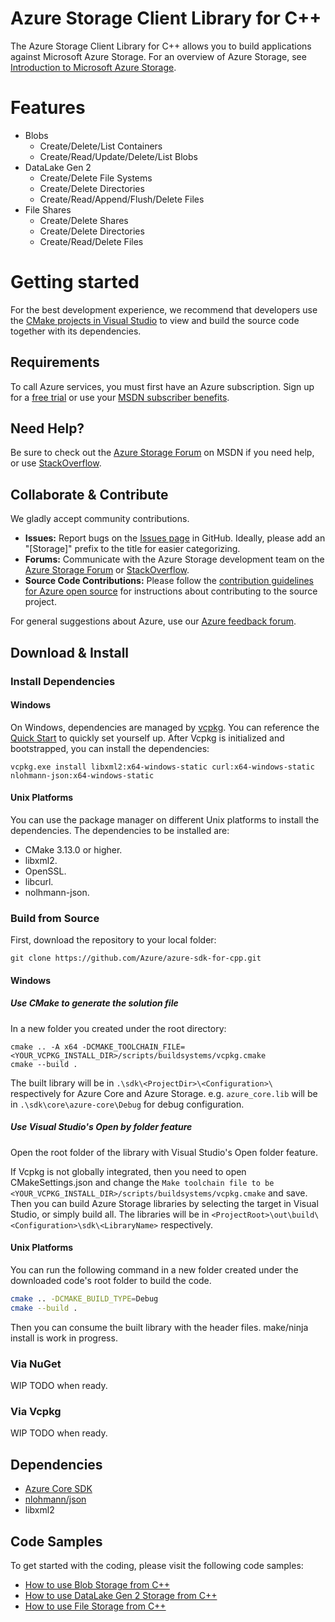# Azure Storage Client Library for C++

The Azure Storage Client Library for C++ allows you to build applications against Microsoft Azure Storage. For an overview of Azure Storage, see [Introduction to Microsoft Azure Storage](https://docs.microsoft.com/azure/storage/common/storage-introduction).

# Features

- Blobs
    - Create/Delete/List Containers
    - Create/Read/Update/Delete/List Blobs
- DataLake Gen 2
    - Create/Delete File Systems
    - Create/Delete Directories
    - Create/Read/Append/Flush/Delete Files
- File Shares
    - Create/Delete Shares
    - Create/Delete Directories
    - Create/Read/Delete Files

# Getting started

For the best development experience, we recommend that developers use the [CMake projects in Visual Studio](https://docs.microsoft.com/cpp/build/cmake-projects-in-visual-studio?view=vs-2019) to view and build the source code together with its dependencies.

## Requirements

To call Azure services, you must first have an Azure subscription. Sign up for a [free trial](https://azure.microsoft.com/pricing/free-trial/) or use your [MSDN subscriber benefits](https://azure.microsoft.com/pricing/member-offers/msdn-benefits-details/).

## Need Help?

Be sure to check out the [Azure Storage Forum](https://social.msdn.microsoft.com/Forums/azure/home?forum=windowsazuredata) on MSDN if you need help, or use [StackOverflow](https://stackoverflow.com/questions/tagged/azure).

## Collaborate & Contribute

We gladly accept community contributions.

- **Issues:** Report bugs on the [Issues page](https://github.com/Azure/azure-sdk-for-cpp/issues) in GitHub. Ideally, please add an "[Storage]" prefix to the title for easier categorizing.
- **Forums:** Communicate with the Azure Storage development team on the [Azure Storage Forum](https://social.msdn.microsoft.com/Forums/azure/home?forum=windowsazuredata) or [StackOverflow](https://stackoverflow.com/questions/tagged/azure).
- **Source Code Contributions:** Please follow the [contribution guidelines for Azure open source](https://azure.github.io/azure-sdk/cpp_introduction.html) for instructions about contributing to the source project.

For general suggestions about Azure, use our [Azure feedback forum](https://feedback.azure.com/forums/34192--general-feedback).

## Download & Install

### Install Dependencies

#### Windows

On Windows, dependencies are managed by [vcpkg](https://github.com/microsoft/vcpkg). You can reference the [Quick Start](https://github.com/microsoft/vcpkg#quick-start-windows) to quickly set yourself up.
After Vcpkg is initialized and bootstrapped, you can install the dependencies:
```BatchFile
vcpkg.exe install libxml2:x64-windows-static curl:x64-windows-static nlohmann-json:x64-windows-static
```

#### Unix Platforms

You can use the package manager on different Unix platforms to install the dependencies. The dependencies to be installed are:

  - CMake 3.13.0 or higher.
  - libxml2.
  - OpenSSL.
  - libcurl.
  - nolhmann-json.

### Build from Source

First, download the repository to your local folder:
```BatchFile
git clone https://github.com/Azure/azure-sdk-for-cpp.git
```

#### Windows

##### Use CMake to generate the solution file

In a new folder you created under the root directory:
```BatchFile
cmake .. -A x64 -DCMAKE_TOOLCHAIN_FILE=<YOUR_VCPKG_INSTALL_DIR>/scripts/buildsystems/vcpkg.cmake
cmake --build .
```

The built library will be in `.\sdk\<ProjectDir>\<Configuration>\` respectively for Azure Core and Azure Storage. e.g. `azure_core.lib` will be in `.\sdk\core\azure-core\Debug` for debug configuration.

##### Use Visual Studio's Open by folder feature
Open the root folder of the library with Visual Studio's Open folder feature.

If Vcpkg is not globally integrated, then you need to open CMakeSettings.json and change the `Make toolchain file to be <YOUR_VCPKG_INSTALL_DIR>/scripts/buildsystems/vcpkg.cmake` and save.
Then you can build Azure Storage libraries by selecting the target in Visual Studio, or simply build all.
The libraries will be in `<ProjectRoot>\out\build\<Configuration>\sdk\<LibraryName>` respectively.

#### Unix Platforms

You can run the following command in a new folder created under the downloaded code's root folder to build the code.

```bash
cmake .. -DCMAKE_BUILD_TYPE=Debug
cmake --build .
```
Then you can consume the built library with the header files.
make/ninja install is work in progress.


### Via NuGet
WIP
TODO when ready.

### Via Vcpkg
WIP
TODO when ready.

## Dependencies

  - [Azure Core SDK](https://github.com/Azure/azure-sdk-for-cpp/blob/master/README.md)
  - [nlohmann/json](https://github.com/nlohmann/json)
  - libxml2

## Code Samples

To get started with the coding, please visit the following code samples:
- [How to use Blob Storage from C++](https://github.com/Azure/azure-sdk-for-cpp/blob/master/sdk/storage/azure-storage-blobs/sample/blob_getting_started.cpp)
- [How to use DataLake Gen 2 Storage from C++](https://github.com/Azure/azure-sdk-for-cpp/blob/master/sdk/storage/azure-storage-files-datalake/sample/datalake_getting_started.cpp)
- [How to use File Storage from C++](https://github.com/Azure/azure-sdk-for-cpp/blob/master/sdk/storage/azure-storage-files-shares/sample/file_share_getting_started.cpp)
